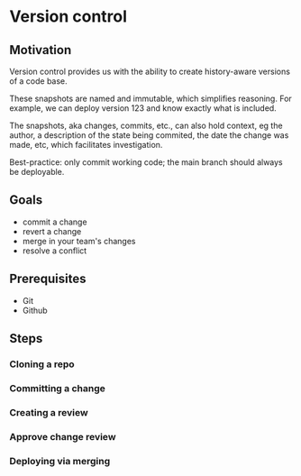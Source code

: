 # Version control

## Motivation

Version control provides us with the ability to create history-aware versions of a code base.

These snapshots are named and immutable, which simplifies reasoning. For example, we can deploy version 123 and know exactly what is included.

The snapshots, aka changes, commits, etc., can also hold context, eg the author, a description of the state being commited, the date the change was made, etc, which facilitates investigation.

Best-practice: only commit working code; the main branch should always be deployable.

## Goals

* commit a change
* revert a change
* merge in your team's changes
* resolve a conflict

## Prerequisites

* Git
* Github

## Steps

### Cloning a repo

### Committing a change

### Creating a review

### Approve change review

### Deploying via merging
